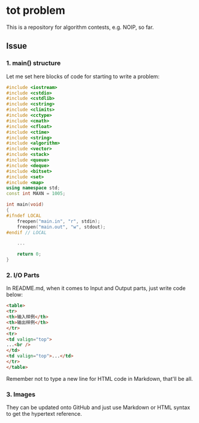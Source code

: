 # tot problem

This is a repository for algorithm contests, e.g. NOIP, so far.

## Issue

### 1. main() structure

Let me set here blocks of code for starting to write a problem:

```c++
#include <iostream>
#include <cstdio>
#include <cstdlib>
#include <cstring>
#include <climits>
#include <cctype>
#include <cmath>
#include <cfloat>
#include <ctime>
#include <string>
#include <algorithm>
#include <vector>
#include <stack>
#include <queue>
#include <deque>
#include <bitset>
#include <set>
#include <map>
using namespace std;
const int MAXN = 1005;

int main(void)
{
#ifndef LOCAL
	freopen("main.in", "r", stdin);
	freopen("main.out", "w", stdout);
#endif // LOCAL

	...

	return 0;
}
```

### 2. I/O Parts

In README.md, when it comes to Input and Output parts, just write code below:

```html
<table>
<tr>
<th>输入样例</th>
<th>输出样例</th>	
</tr>
<tr>
<td valign="top">
...<br />
</td>
<td valign="top">...</td>
</tr>
</table>
```

Remember not to type a new line for HTML code in Markdown, that'll be all.

### 3. Images

They can be updated onto GitHub and just use Markdown or HTML syntax to get the hypertext reference.
